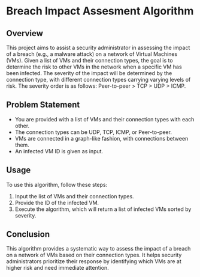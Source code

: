 # Breach Impact Assesment Algorithm

## Overview

This project aims to assist a security administrator in assessing the impact of a breach (e.g., a malware attack) on a network of Virtual Machines (VMs). Given a list of VMs and their connection types, the goal is to determine the risk to other VMs in the network when a specific VM has been infected. The severity of the impact will be determined by the connection type, with different connection types carrying varying levels of risk. The severity order is as follows: Peer-to-peer > TCP > UDP > ICMP.

## Problem Statement

- You are provided with a list of VMs and their connection types with each other.
- The connection types can be UDP, TCP, ICMP, or Peer-to-peer.
- VMs are connected in a graph-like fashion, with connections between them.
- An infected VM ID is given as input.

## Usage

To use this algorithm, follow these steps:

1. Input the list of VMs and their connection types.
2. Provide the ID of the infected VM.
3. Execute the algorithm, which will return a list of infected VMs sorted by severity.

## Conclusion

This algorithm provides a systematic way to assess the impact of a breach on a network of VMs based on their connection types. It helps security administrators prioritize their response by identifying which VMs are at higher risk and need immediate attention.
